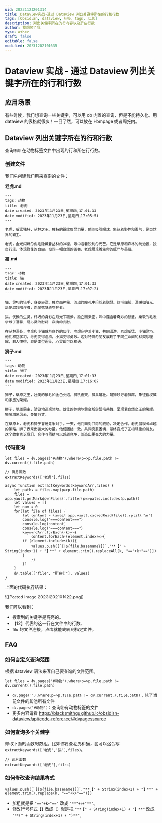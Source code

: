 ```yaml
---
uid: 20231123201314
title: Dataview实战-通过 Dataview 列出关键字所在的行和行数
tags: [Obsidian, dataview, 标签，tags, 汇总]
description: 列出关健字所在的行内容以及所在行数
author: 我想煞了我
type: other
draft: false
editable: false
modified: 20231202101635
---
```


# Dataview 实战 - 通过 Dataview 列出关键字所在的行和行数

## 应用场景

有些时候，我们想查询一些关键字，可以用 ob 内置的查询，但是不能持久化。用 dataview 的表格就很爽！一目了然，可以放在 Hompage 或者周报内。

## Dataview 列出关键字所在的行和行数

查询`老虎` 在动物标签文件中出现的行和所在行行数。

### 创建文件

我们先创建我们用来查询的文件：

**老虎.md**

```
---
tags: 动物
title: 老虎
date created: 2023年11月23日,星期四,17:01:33
date modified: 2023年11月23日,星期四,17:05:53
---

老虎，威猛独特，丛林之王。独特的斑纹彰显力量，瞬间吸引眼球。象征着野性和勇气，是自然界的霸主。

老虎，金光闪烁的皮毛隐藏着丛林的神秘，眼中透着锐利的光芒。它是草原和森林的统治者，独自行走，体现野性的自由。如同一幅自然的画卷，老虎展现着生命的威严与美丽。
```

**猫.md**

```
---
tags: 动物
title: 猫
date created: 2023年11月23日,星期四,17:01:33
date modified: 2023年11月23日,星期四,17:07:23
---

猫，灵巧的猎手，身姿轻盈。独立而神秘，流动的瞳孔中闪烁着聪慧。软毛细腻，温暖如阳光，是家庭的陪伴者，亦是夜晚的守护者。

猫，优雅的生灵，纤巧的身影在月光下踱步。独立而亲密，眸中蕴含着奇妙的智慧。柔软的毛发承载了温馨，是心灵的慰藉，夜晚的安慰。

在丛林深处，老虎和小猫成为意外的伙伴。老虎庇护着小猫，共同漫游。老虎威猛，小猫灵巧。他们相互学习，老虎变得温和，小猫变得勇敢。这对特殊的朋友展现了不同生命间的默契与理解，教人懂得，即便体型迥异，心灵却可以相通。
```

**狮子.md**

```
---
tags: 动物
title: 狮子
date created: 2023年11月23日,星期四,17:01:33
date modified: 2023年11月23日,星期四,17:16:05
---

狮子，草原之王，壮美的鬃毛如金色火焰。狮吼震天，威武雄壮。雄狮领导着狮群，象征着权威和家族的荣耀。

狮子，草原霸主，骄傲地巡视领地。雄壮的体魄与黄金般的鬃毛共舞，呈现着自然之王的荣耀。狮吼激荡风云，豪情万丈。

在草原上，老虎和狮子曾是竞争对手。一天，他们面对共同的威胁，决定合作。老虎展现出卓越的策略，狮子表现出强大的力量。他们团结一致，共同克服困境，最终变成了互相尊重的朋友。这个故事告诉我们，合作与团结可以超越竞争，创造出更强大的力量。
```

### 代码查询

```
let files = dv.pages('#动物').where(p=>p.file.path != dv.current().file.path)

// 调用函数
extractKeywords(['老虎'],files)

async function extractKeywords(keywordArr,files) {
	let paths = files.map(p=>p.file.path)
	files = app.vault.getMarkdownFiles().filter(p=>paths.includes(p.path))
	let values = []
	let num = 0
	for(let file of files) {
		let content = (await app.vault.cachedRead(file)).split('\n')
		console.log("===content===")
		console.log(content)
		console.log("===content===")
		keywordArr.forEach((k)=>{
			content.forEach((element,index)=>{
      	if (element.includes(k)){
      		values.push([`[[${file.basename}]]`,"**【" + String(index+1) + "】**" + element.trim().replaceAll(k, "=="+k+"==")])
      	}
			})
		})
	}
	dv.table(["file", "所在行"], values)
}
```

上面的代码执行结果：

![[Pasted image 20231202101922.png]]

我们可以看到：

- 搜索到的关键字是高亮的。
- 【12】代表的这一行在文件中的行数。
- file 的文件连接，点击就能跳转到指定文件。

## FAQ

### 如何自定义查询范围

根据 dataview 语法来写自己要查询的文件范围。

```
let files = dv.pages('#动物').where(p=>p.file.path != dv.current().file.path)
```

- `dv.page('').where(p=>p.file.path != dv.current().file.path)`：除了当前文件的其他所有文件
- `dv.pages('#动物')`：查询带有动物标签的文件
- 更多内容请看 https://blacksmithgu.github.io/obsidian-dataview/api/code-reference/#dvpagessource

### 如何查询多个关健字

修改下面的函数的数组，比如你要查老虎和猫，就可以这么写 `extractKeywords(['老虎','猫'],files)`。

```
// 调用函数
extractKeywords(['老虎'],files)
```

### 如何修改查询结果样式

```
values.push([`[[${file.basename}]]`,"**【" + String(index+1) + "】**" + element.trim().replace(k, "=="+k+"==")])
```

- 加粗就是把 `"=="+k+"=="` 改成 `"**"+k+"**"`。
- 修改行号样式`【】`改成`（）`就是把 `"**【" + String(index+1) + "】**"` 改成 `"**(" + String(index+1) + ")**"`。
